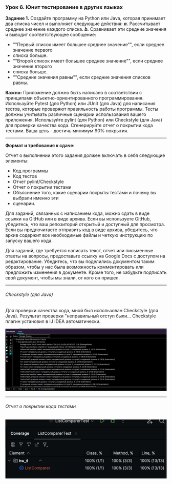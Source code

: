 ### Урок 6. Юнит тестирование в других языках
__Задание 1.__ Создайте программу на Python или Java, которая принимает два списка 
чисел и выполняет следующие действия:
___a.___ Рассчитывает среднее значение каждого списка.
___b.___ Сравнивает эти средние значения и выводит соответствующее сообщение:
- ""Первый список имеет большее среднее значение"", если среднее значение первого 
- списка больше.
- ""Второй список имеет большее среднее значение"", если среднее значение второго 
- списка больше.
- ""Средние значения равны"", если средние значения списков равны.

__Важно:__
Приложение должно быть написано в соответствии с принципами объектно-ориентированного 
программирования.
Используйте Pytest (для Python) или JUnit (для Java) для написания тестов, которые 
проверяют правильность работы программы. Тесты должны учитывать различные сценарии 
использования вашего приложения.
Используйте pylint (для Python) или Checkstyle (для Java) для проверки качества кода.
Сгенерируйте отчет о покрытии кода тестами. Ваша цель - достичь минимум 90% покрытия.
___
__Формат и требования к сдаче:__

Отчет о выполнении этого задания должен включать в себя следующие элементы:
- Код программы
- Код тестов
- Отчет pylint/Checkstyle
- Отчет о покрытии тестами
- Объяснение того, какие сценарии покрыты тестами и почему вы выбрали именно эти 
- сценарии.

Для заданий, связанных с написанием кода, можно сдать в виде ссылки на GitHub
или в виде архива. Если вы используете GitHub, убедитесь, что ваш репозиторий 
открытый и доступный для просмотра. Если вы предпочитаете отправить код в виде 
архива, убедитесь, что архив содержит все необходимые файлы и четкую инструкцию 
по запуску вашего кода.

Для заданий, где требуется написать текст, отчет или письменные ответы на вопросы, 
предоставьте ссылку на Google Docs с доступом на редактирование. Убедитесь, что вы 
поделились документом таким образом, чтобы у нас была возможность комментировать или 
предложить изменения в документе. Кроме того, не забудьте подписать свой документ, 
чтобы мы знали, от кого он пришел.

---
###### Checkstyle (для Java)
Для проверки качества кода, мной был использован Checkstyle (для Java). 
Результат проверки "неправильный отступ были... Checkstyle плагин установил в IJ IDEA 
автоматически.

![hw_6_1.jpg](hw_6_1.jpg)


---
###### Отчет о покрытии кода тестами
![hw_6_2.jpg](hw_6_2.jpg)
